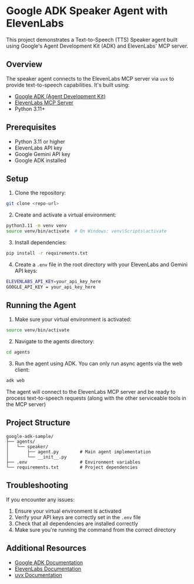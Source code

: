 # Google ADK Speaker Agent with ElevenLabs

This project demonstrates a Text-to-Speech (TTS) Speaker agent built using Google's Agent Development Kit (ADK) and ElevenLabs' MCP server.

## Overview

The speaker agent connects to the ElevenLabs MCP server via `uvx` to provide text-to-speech capabilities. It's built using:
- [Google ADK (Agent Development Kit)](https://github.com/google/adk-python)
- [ElevenLabs MCP Server](https://github.com/elevenlabs/elevenlabs-mcp)
- Python 3.11+

## Prerequisites

- Python 3.11 or higher
- ElevenLabs API key
- Google Gemini API key
- Google ADK installed

## Setup

1. Clone the repository:
```bash
git clone <repo-url>
```

2. Create and activate a virtual environment:
```bash
python3.11 -m venv venv
source venv/bin/activate  # On Windows: venv\Scripts\activate
```

3. Install dependencies:
```bash
pip install -r requirements.txt
```

4. Create a `.env` file in the root directory with your ElevenLabs and Gemini API keys:
```bash
ELEVENLABS_API_KEY=your_api_key_here
GOOGLE_API_KEY = your_api_key_here

```

## Running the Agent

1. Make sure your virtual environment is activated:
```bash
source venv/bin/activate
```

2. Navigate to the agents directory:
```bash
cd agents
```

3. Run the agent using ADK. You can only run async agents via the web client:
```bash
adk web
```

The agent will connect to the ElevenLabs MCP server and be ready to process text-to-speech requests (along with the other serviceable tools in the MCP server)

## Project Structure

```
google-adk-sample/
├── agents/
│   └── speaker/
│       ├── agent.py        # Main agent implementation
│       └── __init__.py
├── .env                    # Environment variables
└── requirements.txt        # Project dependencies
```

## Troubleshooting

If you encounter any issues:
1. Ensure your virtual environment is activated
2. Verify your API keys are correctly set in the `.env` file
3. Check that all dependencies are installed correctly
4. Make sure you're running the command from the correct directory

## Additional Resources

- [Google ADK Documentation](https://google.github.io/adk-docs/)
- [ElevenLabs Documentation](https://docs.elevenlabs.io/)
- [uvx Documentation](https://github.com/google/uvx)


